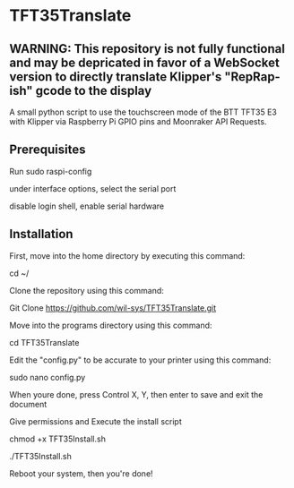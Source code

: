 # TFT35Translate
## WARNING: This repository is not fully functional and may be depricated in favor of a WebSocket version to directly translate Klipper's "RepRap-ish" gcode to the display
A small python script to use the touchscreen mode of the BTT TFT35 E3 with Klipper via Raspberry Pi GPIO pins and Moonraker API Requests.
## Prerequisites 
Run sudo raspi-config

under interface options, select the serial port

disable login shell, enable serial hardware


## Installation
First, move into the home directory by executing this command:

cd ~/

Clone the repository using this command:

Git Clone  https://github.com/wil-sys/TFT35Translate.git

Move into the programs directory using this command:

cd TFT35Translate

Edit the "config.py" to be accurate to your printer using this command:

sudo nano config.py

When youre done, press Control X, Y, then enter to save and exit the document 

Give permissions and Execute the install script

chmod +x TFT35Install.sh

./TFT35Install.sh

Reboot your system, then you're done!
